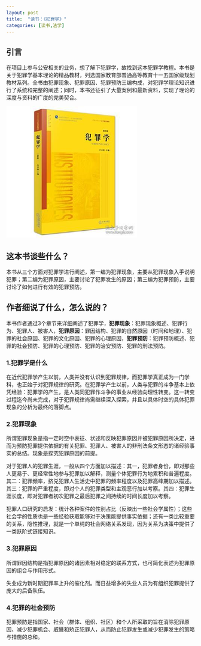 ```yaml
---
layout: post
title:  "读书：《犯罪学》"
categories: [读书,法学]
---
```


## 引言

在项目上参与公安相关的业务，想了解下犯罪学，故找到这本犯罪学教程。本书是关于犯罪学基本理论的精品教材，列选国家教育部普通高等教育十一五国家级规划教材系列。全书由犯罪现象、犯罪原因、犯罪预防三编构成，对犯罪学理论知识进行了系统和完整的阐述；同时，本书还征引了大量案例和最新资料，实现了理论的深度与资料的广度的完美契合。

![犯罪学封面](/images/books/其他/犯罪学.jpg)

## 这本书谈些什么？

本书从三个方面对犯罪学进行阐述，第一编为犯罪现象，主要从犯罪现象入手说明犯罪；第二编为犯罪原因，主要讨论了犯罪发生的原因；第三编为犯罪预防，主要讨论了如何进行有效的犯罪预防。

## 作者细说了什么，怎么说的？

本书作者通过3个章节来详细阐述了犯罪学，**犯罪现象**：犯罪现象概述、犯罪行为、犯罪人、被害人，**犯罪原因**：罪因结构、犯罪的自然原因（时间和地理）、犯罪的社会原因、犯罪的文化原因、犯罪的心理原因，**犯罪预防**：犯罪预防概述、犯罪的社会预防、犯罪的心理预防、犯罪的治安预防、犯罪的刑法预防。

### 1.犯罪学是什么

在近代犯罪学产生以前，人类并没有认识到犯罪规律，而犯罪学真正成为一门学科，也正始于对犯罪规律的研究。在犯罪学产生以前，人类与犯罪的斗争基本上依凭经验：犯罪学的产生，是人类同犯罪作斗争的事业从经验向理性转变。这一转变过程迄今尚未完成，对于犯罪规律尚需继续深入探索，并且以具体时空的具体犯罪现象的分析为最终的落脚点。

### 2.犯罪现象

所谓犯罪现象是指一定时空中表征、状述和反映犯罪原因并被犯罪原因所决定，进而为预防犯罪提供依据的有关犯罪、犯罪人、被害人的非刑法条文形态的诸经验事实的总结。现象是探究犯罪原因的前提。

对于犯罪人的犯罪生涯，一般从四个方面加以描述：其一，犯罪者身份，即对那些人更易于、更经常性地参与犯罪加以解释，测量个体犯罪行为地累积和普遍程度。其二：犯罪频率，挤兑犯罪人生活史中犯罪的频率程度以及犯罪高峰期加以描述。其三：犯罪的严重程度，即对个人的犯罪类型和主观恶行加以考察。其四：犯罪生涯长度，即对犯罪者初次犯罪之最后犯罪之间持续的时间长度加以考察。

犯罪人口研究的启发：统计各种案件的性别占比（反映出一些社会学属性）；这些社会学的性质也是一些经验获取能够对于决策能提供事实依据；还有一类比较重要的关系，隐性推理，就是一个单纯的社会网络关系发现，因为关系为决策中提供了一类跃阶式链接知识。

###  3.犯罪原因

所谓罪因结构是指犯罪原因的诸因素相对稳定的联系方式，也可简化表述为犯罪原因的组合与作用形式。

失业成为新时期犯罪率上升的催化剂。而日益增多的失业人员为有组织犯罪提供了庞大的后备队伍。

###  4.犯罪的社会预防

犯罪预防是指国家、社会（群体、组织、社区）和个人所采取的旨在消除犯罪原因、减少犯罪机会、威慑和矫正犯罪人，从而防止犯罪发生或减少犯罪发生的策略与措施的总和。